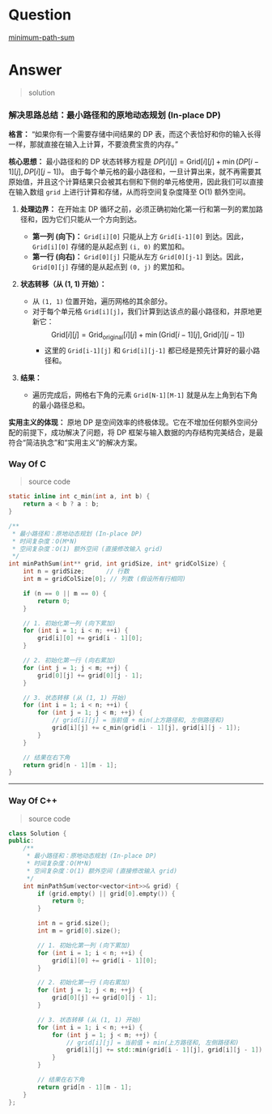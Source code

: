 # Question

[minimum-path-sum](https://leetcode.cn/problems/minimum-path-sum/)



# Answer

> solution

### **解决思路总结：最小路径和的原地动态规划 (In-place DP)**

**格言：** “如果你有一个需要存储中间结果的 DP 表，而这个表恰好和你的输入长得一样，那就直接在输入上计算，不要浪费宝贵的内存。”

**核心思想：**
最小路径和的 DP 状态转移方程是 $DP[i][j] = \text{Grid}[i][j] + \min(DP[i-1][j], DP[i][j-1])$。
由于每个单元格的最小路径和，一旦计算出来，就不再需要其原始值，并且这个计算结果只会被其右侧和下侧的单元格使用，因此我们可以直接在输入数组 `grid` 上进行计算和存储，从而将空间复杂度降至 O(1) 额外空间。

1.  **处理边界：**
    在开始主 DP 循环之前，必须正确初始化第一行和第一列的累加路径和，因为它们只能从一个方向到达。
    *   **第一列 (向下)：** `Grid[i][0]` 只能从上方 `Grid[i-1][0]` 到达。因此，`Grid[i][0]` 存储的是从起点到 `(i, 0)` 的累加和。
    *   **第一行 (向右)：** `Grid[0][j]` 只能从左方 `Grid[0][j-1]` 到达。因此，`Grid[0][j]` 存储的是从起点到 `(0, j)` 的累加和。

2.  **状态转移（从 (1, 1) 开始）：**
    *   从 `(1, 1)` 位置开始，遍历网格的其余部分。
    *   对于每个单元格 `Grid[i][j]`，我们计算到达该点的最小路径和，并原地更新它：
        $$\text{Grid}[i][j] = \text{Grid}_{\text{original}}[i][j] + \min(\text{Grid}[i-1][j], \text{Grid}[i][j-1])$$
        *   这里的 `Grid[i-1][j]` 和 `Grid[i][j-1]` 都已经是预先计算好的最小路径和。

3.  **结果：**
    *   遍历完成后，网格右下角的元素 `Grid[N-1][M-1]` 就是从左上角到右下角的最小路径总和。

**实用主义的体现：**
原地 DP 是空间效率的终极体现。它在不增加任何额外空间分配的前提下，成功解决了问题，将 DP 框架与输入数据的内存结构完美结合，是最符合“简洁执念”和“实用主义”的解决方案。

### Way Of C

> source code

```c
static inline int c_min(int a, int b) {
    return a < b ? a : b;
}

/**
 * 最小路径和：原地动态规划 (In-place DP)
 * 时间复杂度：O(M*N)
 * 空间复杂度：O(1) 额外空间 (直接修改输入 grid)
 */
int minPathSum(int** grid, int gridSize, int* gridColSize) {
    int n = gridSize;      // 行数
    int m = gridColSize[0]; // 列数 (假设所有行相同)

    if (n == 0 || m == 0) {
        return 0;
    }

    // 1. 初始化第一列 (向下累加)
    for (int i = 1; i < n; ++i) {
        grid[i][0] += grid[i - 1][0];
    }

    // 2. 初始化第一行 (向右累加)
    for (int j = 1; j < m; ++j) {
        grid[0][j] += grid[0][j - 1];
    }

    // 3. 状态转移 (从 (1, 1) 开始)
    for (int i = 1; i < n; ++i) {
        for (int j = 1; j < m; ++j) {
            // grid[i][j] = 当前值 + min(上方路径和, 左侧路径和)
            grid[i][j] += c_min(grid[i - 1][j], grid[i][j - 1]);
        }
    }

    // 结果在右下角
    return grid[n - 1][m - 1];
}
```

---

### Way Of C++

> source code

```c++
class Solution {
public:
    /**
     * 最小路径和：原地动态规划 (In-place DP)
     * 时间复杂度：O(M*N)
     * 空间复杂度：O(1) 额外空间 (直接修改输入 grid)
     */
    int minPathSum(vector<vector<int>>& grid) {
        if (grid.empty() || grid[0].empty()) {
            return 0;
        }

        int n = grid.size();
        int m = grid[0].size();

        // 1. 初始化第一列 (向下累加)
        for (int i = 1; i < n; ++i) {
            grid[i][0] += grid[i - 1][0];
        }

        // 2. 初始化第一行 (向右累加)
        for (int j = 1; j < m; ++j) {
            grid[0][j] += grid[0][j - 1];
        }

        // 3. 状态转移 (从 (1, 1) 开始)
        for (int i = 1; i < n; ++i) {
            for (int j = 1; j < m; ++j) {
                // grid[i][j] = 当前值 + min(上方路径和, 左侧路径和)
                grid[i][j] += std::min(grid[i - 1][j], grid[i][j - 1]);
            }
        }

        // 结果在右下角
        return grid[n - 1][m - 1];
    }
};
```
